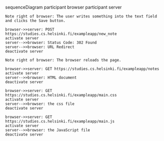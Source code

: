 sequenceDiagram
    participant browser
    participant server

    Note right of browser: The user writes something into the text field and clicks the Save button.

    browser->>server: POST https://studies.cs.helsinki.fi/exampleapp/new_note
    activate server
    server-->>browser: Status Code: 302 Found
    server-->>browser: URL Redirect
    deactivate server

    Note right of browser: The browser reloads the page.

    browser->>server: GET https://studies.cs.helsinki.fi/exampleapp/notes
    activate server
    server-->>browser: HTML document
    deactivate server

    browser->>server: GET https://studies.cs.helsinki.fi/exampleapp/main.css
    activate server
    server-->>browser: the css file
    deactivate server

    browser->>server: GET https://studies.cs.helsinki.fi/exampleapp/main.js
    activate server
    server-->>browser: the JavaScript file
    deactivate server